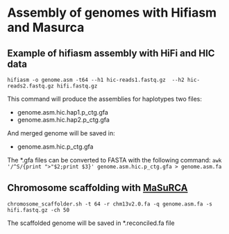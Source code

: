 # Assembly of genomes with Hifiasm and Masurca
## Example of hifiasm assembly with HiFi and HIC data
```
hifiasm -o genome.asm -t64 --h1 hic-reads1.fastq.gz  --h2 hic-reads2.fastq.gz hifi.fastq.gz
```
This command will produce the assemblies for haplotypes
two files:
* genome.asm.hic.hap1.p_ctg.gfa
* genome.asm.hic.hap2.p_ctg.gfa

And merged genome will be saved in:
* genome.asm.hic.p_ctg.gfa

The *.gfa files can be converted to FASTA with the following command:
```awk '/^S/{print ">"$2;print $3}' genome.asm.hic.p_ctg.gfa > genome.asm.fa```

## Chromosome scaffolding with [MaSuRCA](https://github.com/alekseyzimin/masurca)

```chromosome_scaffolder.sh -t 64 -r chm13v2.0.fa -q genome.asm.fa -s hifi.fastq.gz -ch 50```

The scaffolded genome will be saved in *.reconciled.fa file